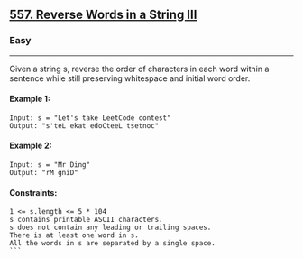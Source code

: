 [557. Reverse Words in a String III](https://leetcode.com/problems/reverse-words-in-a-string-iii/)
---------------------------------------------------------------------------------------------------------------------------------------------

### Easy
---------------------------------------------------------------------------------------------------------------------------------------------

Given a string s, reverse the order of characters in each word within a sentence while still preserving whitespace and initial word order.

#### Example 1:
```
Input: s = "Let's take LeetCode contest"
Output: "s'teL ekat edoCteeL tsetnoc"
```
#### Example 2:
```
Input: s = "Mr Ding"
Output: "rM gniD"
```
#### Constraints:
````
1 <= s.length <= 5 * 104
s contains printable ASCII characters.
s does not contain any leading or trailing spaces.
There is at least one word in s.
All the words in s are separated by a single space.
```
